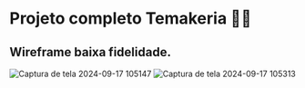 # Projeto completo Temakeria 🍱🥢

## Wireframe baixa fidelidade.
![Captura de tela 2024-09-17 105147](https://github.com/user-attachments/assets/c0ab71e0-0ac4-4d86-8849-12a3989b14f4)
![Captura de tela 2024-09-17 105313](https://github.com/user-attachments/assets/eff20509-205c-405a-a6a5-d3cf3042d121)


